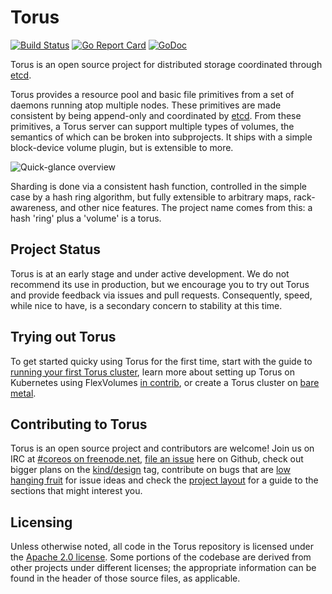 # Torus
[![Build Status](https://travis-ci.org/coreos/torus.svg?branch=master)](https://travis-ci.org/coreos/torus)
[![Go Report Card](https://goreportcard.com/badge/github.com/coreos/torus)](https://goreportcard.com/report/github.com/coreos/torus)
[![GoDoc](https://godoc.org/github.com/coreos/torus?status.svg)](https://godoc.org/github.com/coreos/torus)

Torus is an open source project for distributed storage coordinated through [etcd](https://github.com/coreos/etcd).

Torus provides a resource pool and basic file primitives from a set of daemons running atop multiple nodes. These primitives are made consistent by being append-only and coordinated by [etcd](https://github.com/coreos/etcd). From these primitives, a Torus server can support multiple types of volumes, the semantics of which can be broken into subprojects. It ships with a simple block-device volume plugin, but is extensible to more.

![Quick-glance overview](Documentation/torus-overview.png)

Sharding is done via a consistent hash function, controlled in the simple case by a hash ring algorithm, but fully extensible to arbitrary maps, rack-awareness, and other nice features. The project name comes from this: a hash 'ring' plus a 'volume' is a torus. 

## Project Status

Torus is at an early stage and under active development. We do not recommend its use in production, but we encourage you to try out Torus and provide feedback via issues and pull requests. Consequently, speed, while nice to have, is a secondary concern to stability at this time. 

## Trying out Torus

To get started quicky using Torus for the first time, start with the guide to [running your first Torus cluster](Documentation/getting-started.md), learn more about setting up Torus on Kubernetes using FlexVolumes [in contrib](contrib/kubernetes), or create a Torus cluster on [bare metal](https://github.com/coreos/coreos-baremetal/blob/master/Documentation/torus.md).

## Contributing to Torus

Torus is an open source project and contributors are welcome!
Join us on IRC at [#coreos on freenode.net](http://webchat.freenode.net/?channels=%23coreos&uio=d4), [file an issue](https://github.com/coreos/torus/issues) here on Github, check out bigger plans on the [kind/design](https://github.com/coreos/torus/labels/kind%2Fdesign) tag, contribute on bugs that are [low hanging fruit](https://github.com/coreos/torus/labels/low%20hanging%20fruit) for issue ideas and check the [project layout](Documentation/project-layout.md) for a guide to the sections that might interest you.

## Licensing

Unless otherwise noted, all code in the Torus repository is licensed under the [Apache 2.0 license](LICENSE). Some portions of the codebase are derived from other projects under different licenses; the appropriate information can be found in the header of those source files, as applicable.
